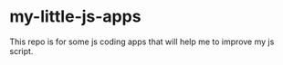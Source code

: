 # my-little-js-apps
This repo is for some js coding apps that will help me to improve my js script. 
